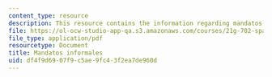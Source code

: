```yaml
---
content_type: resource
description: This resource contains the information regarding mandatos informales.
file: https://ol-ocw-studio-app-qa.s3.amazonaws.com/courses/21g-702-spanish-ii-spring-2004/df4f9d6907f9c5ae9fc43f2ea7de960d_MIT21G_702S04_33man.pdf
file_type: application/pdf
resourcetype: Document
title: Mandatos informales
uid: df4f9d69-07f9-c5ae-9fc4-3f2ea7de960d
---
```

